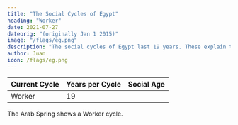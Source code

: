 ```yaml
---
title: "The Social Cycles of Egypt"
heading: "Worker"
date: 2021-07-27
dateorig: "(originally Jan 1 2015)"
image: "/flags/eg.png"
description: "The social cycles of Egypt last 19 years. These explain the Arab spring"
author: Juan
icon: /flags/eg.png
---
```




Current Cycle | Years per Cycle | Social Age
--- | --- | ---
Worker | 19 | 


The Arab Spring shows a Worker cycle.